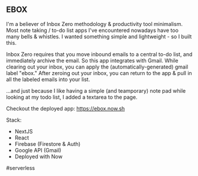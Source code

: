 ## EBOX

I'm a believer of Inbox Zero methodology & productivity tool minimalism. Most note taking / to-do list apps I've encountered nowadays have too many bells & whistles. I wanted something simple and lightweight - so I built this.

Inbox Zero requires that you move inbound emails to a central to-do list, and immediately archive the email. So this app integrates with Gmail. While clearing out your inbox, you can apply the (automatically-generated) gmail label "ebox." After zeroing out your inbox, you can return to the app & pull in all the labeled emails into your list.

...and just because I like having a simple (and teamporary) note pad while looking at my todo list, I added a textarea to the page.

Checkout the deployed app: https://ebox.now.sh

Stack:
- NextJS
- React
- Firebase (Firestore & Auth)
- Google API (Gmail)
- Deployed with Now

#serverless